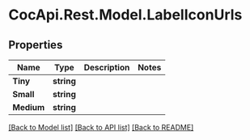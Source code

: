 # CocApi.Rest.Model.LabelIconUrls

## Properties

Name | Type | Description | Notes
------------ | ------------- | ------------- | -------------
**Tiny** | **string** |  | 
**Small** | **string** |  | 
**Medium** | **string** |  | 

[[Back to Model list]](../../README.md#documentation-for-models) [[Back to API list]](../../README.md#documentation-for-api-endpoints) [[Back to README]](../../README.md)

